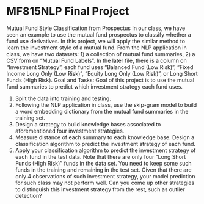# MF815NLP Final Project

Mutual Fund Style Classification from Prospectus
In our class, we have seen an example to use the mutual fund prospectus to classify whether a fund use derivatives. In this project, we will apply the similar method to learn the investment style of a mutual fund.
From the NLP application in class, we have two datasets: 1) a collection of mutual fund summaries, 2) a CSV form on “Mutual Fund Labels”. In the later file, there is a column on “Investment Strategy”, each fund uses “Balanced Fund (Low Risk)”, “Fixed Income Long Only (Low Risk)”, “Equity Long Only (Low Risk)”, or Long Short Funds (High Risk).
Goal and Tasks:
Goal of this project is to use the mutual fund summaries to predict which investment strategy each fund uses.
1. Split the data into training and testing.
2. Following the NLP application in class, use the skip-gram model to build a word
embedding dictionary from the mutual fund summaries in the training set.
3. Design a strategy to build knowledge bases associated to aforementioned four
investment strategies.
4. Measure distance of each summary to each knowledge base. Design a classification
algorithm to predict the investment strategy of each fund.
5. Apply your classification algorithm to predict the investment strategy of each fund in
the test data.
Note that there are only four “Long Short Funds (High Risk)” funds in the data set. You need to keep some such funds in the training and remaining in the test set. Given that there are only 4 observations of such investment strategy, your model prediction for such class may not perform well. Can you come up other strategies to distinguish this investment strategy from the rest, such as outlier detection?
